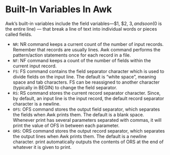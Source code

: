 # Built-In Variables In Awk

Awk’s built-in variables include the field variables—$1, $2, $3, and so on ($0 is the entire line) — that break a line of text into individual words or pieces called fields.

- `NR`: NR command keeps a current count of the number of input records. Remember that records are usually lines. Awk command performs the pattern/action statements once for each record in a file.
- `NF`: NF command keeps a count of the number of fields within the current input record.
- `FS`: FS command contains the field separator character which is used to divide fields on the input line. The default is “white space”, meaning space and tab characters. FS can be reassigned to another character (typically in BEGIN) to change the field separator.
- `RS`: RS command stores the current record separator character. Since, by default, an input line is the input record, the default record separator character is a newline.
- `OFS`: OFS command stores the output field separator, which separates the fields when Awk prints them. The default is a blank space. Whenever print has several parameters separated with commas, it will print the value of OFS in between each parameter.
- `ORS`: ORS command stores the output record separator, which separates the output lines when Awk prints them. The default is a newline character. print automatically outputs the contents of ORS at the end of whatever it is given to print.
